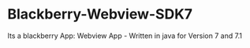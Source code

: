 # Blackberry-Webview-SDK7
Its a blackberry App: Webview App - Written in java for Version 7 and 7.1
